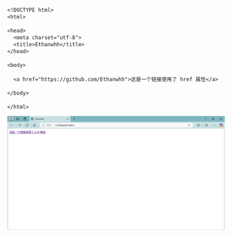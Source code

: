 ```

<!DOCTYPE html>
<html>

<head>
  <meta charset="utf-8">
  <title>Ethanwhh</title>
</head>

<body>

  <a href="https://github.com/Ethanwhh">这是一个链接使用了 href 属性</a>

</body>

</html>

```

![display](../../imgs/html/01_04.jpg)
